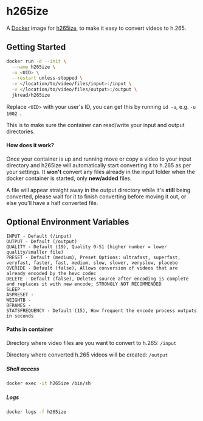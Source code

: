 # h265ize

A [Docker](http://docker.com) image for [h265ize](https://github.com/FallingSnow/h265ize), to make it easy to convert videos to h.265. 

## Getting Started

```sh
docker run -d --init \
  --name h265ize \
  -u <UID> \
  --restart unless-stopped \
  -v </location/to/video/files/input>:/input \
  -v </location/to/video/files/output>:/output \
  jkread/h265ize
```

Replace `<UID>` with your user's ID, you can get this by running `id -u`, e.g. `-u 1002 `.

This is to make sure the container can read/write your input and output directories.

#### How does it work?

Once your container is up and running move or copy a video to your input directory and h265ize will automatically start converting it to h.265 as per your settings. It **won't** convert any files already in the input folder when the docker container is started, only **new/added** files.

A file will appear straight away in the output directory while it's **still** being converted, please wait for it to finish converting before moving it out, or else you'll have a half converted file.


## Optional Environment Variables

    INPUT - Default (/input)
    OUTPUT - Default (/output)
    QUALITY - Default (19), Quality 0-51 (higher number = lower quality/smaller file)
    PRESET - Default (medium), Preset Options: ultrafast, superfast, veryfast, faster, fast, medium, slow, slower, veryslow, placebo
    OVERIDE - Default (false), Allows conversion of videos that are already encoded by the hevc codec
    DELETE - Default (false), Deletes source after encoding is complete and replaces it with new encode; STRONGLY NOT RECOMMENDED
    SLEEP - 
    ASPRESET -
    WEIGHTB -
    BFRAMES -
    STATSFREQUENCY - Default (15), How frequent the encode process outputs in seconds

#### Paths in container

Directory where video files are you want to convert to h.265: `/input`

Directory where converted h.265 videos will be created: `/output`


##### Shell access

```sh
docker exec -it h265ize /bin/sh
```

##### Logs

```sh
docker logs -f h265ize
```
